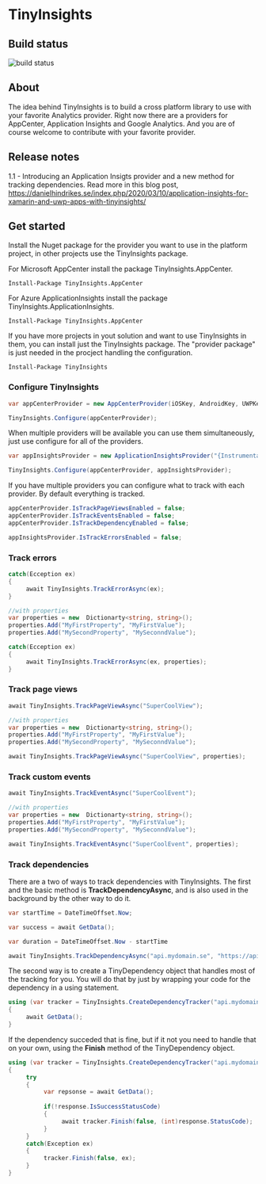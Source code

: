 # TinyInsights

## Build status
<img src="https://io2gamelabs.visualstudio.com/_apis/public/build/definitions/be16d002-5786-41a1-bf3b-3e13d5e80aa0/8/badge" alt="build status" />

## About
The idea behind TinyInsights is to build a cross platform library to use with your favorite Analytics provider. Right now there are a providers for AppCenter, Application Insights and Google Analytics. And you are of course welcome to contribute with your favorite provider.

## Release notes
1.1 - Introducing an Application Insigts provider and a new method for tracking dependencies. Read more in this blog post, https://danielhindrikes.se/index.php/2020/03/10/application-insights-for-xamarin-and-uwp-apps-with-tinyinsights/

## Get started
Install the Nuget package for the provider you want to use in the platform project, in other projects use the TinyInsights package.


For Microsoft AppCenter install the package TinyInsights.AppCenter.

```
Ìnstall-Package TinyInsights.AppCenter
```

For Azure ApplicationInsights install the package TinyInsights.ApplicationInsights.

```
Ìnstall-Package TinyInsights.AppCenter
```

If you have more projects in yout solution and want to use TinyInsights in them, you can install just the TinyInsights package. The "provider package" is just needed in the procject handling the configuration.

```
Ìnstall-Package TinyInsights
```

### Configure TinyInsights
```csharp
var appCenterProvider = new AppCenterProvider(iOSKey, AndroidKey, UWPKey)

TinyInsights.Configure(appCenterProvider);
```

When multiple providers will be available you can use them simultaneously, just  use configure for all of the providers.

```csharp
var appInsightsProvider = new ApplicationInsightsProvider("{InstrumentationKey}");

TinyInsights.Configure(appCenterProvider, appInsightsProvider);
```

If you have multiple providers you can configure what to track with each provider. By default everything is tracked.
```csharp
appCenterProvider.IsTrackPageViewsEnabled = false;
appCenterProvider.IsTrackEventsEnabled = false;
appCenterProvider.IsTrackDependencyEnabled = false;

appInsightsProvider.IsTrackErrorsEnabled = false;
```

### Track errors

```csharp
catch(Ecception ex)
{
     await TinyInsights.TrackErrorAsync(ex);
}

//with properties
var properties = new  Dictionarty<string, string>();
properties.Add("MyFirstProperty", "MyFirstValue");
properties.Add("MySecondProperty", "MySeconndValue");

catch(Ecception ex)
{
     await TinyInsights.TrackErrorAsync(ex, properties);
}
```

### Track page views
```csharp
await TinyInsights.TrackPageViewAsync("SuperCoolView");

//with properties
var properties = new  Dictionarty<string, string>();
properties.Add("MyFirstProperty", "MyFirstValue");
properties.Add("MySecondProperty", "MySeconndValue");

await TinyInsights.TrackPageViewAsync("SuperCoolView", properties);
```

### Track custom events
```csharp
await TinyInsights.TrackEventAsync("SuperCoolEvent");

//with properties
var properties = new  Dictionarty<string, string>();
properties.Add("MyFirstProperty", "MyFirstValue");
properties.Add("MySecondProperty", "MySeconndValue");

await TinyInsights.TrackEventAsync("SuperCoolEvent", properties);
```

### Track dependencies
There are a two of ways to track dependencies with TinyInsights.
The first and the basic method is <strong>TrackDependencyAsync</strong>, and is also used in the background by the other way to do it.

```csharp
var startTime = DateTimeOffset.Now;

var success = await GetData();

var duration = DateTimeOffset.Now - startTime

await TinyInsights.TrackDependencyAsync("api.mydomain.se", "https://api/mydomain.se/v1/data/get", startTime, duration, success);
```

The second way is to create a TinyDependency object that handles most of the tracking for you. You will do that by just by wrapping your code for the dependency in a using statement. 
```csharp
using (var tracker = TinyInsights.CreateDependencyTracker("api.mydomain.se", "https://api/mydomain.se/v1/data/get"))
{
     await GetData();
}
```

If the dependency succeded that is fine, but if it not you need to handle that on your own, using the <strong>Finish</strong> method of the TinyDependency object.
```csharp
using (var tracker = TinyInsights.CreateDependencyTracker("api.mydomain.se", "https://api/mydomain.se/v1/data/get"))
{
     try
     {
          var repsonse = await GetData();
     
          if(!response.IsSuccessStatusCode)
          {
               await tracker.Finish(false, (int)response.StatusCode);
          }
     }
     catch(Exception ex)
     {
          tracker.Finish(false, ex);
     }
}
```
